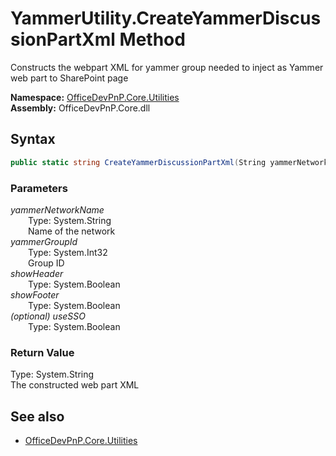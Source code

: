 # YammerUtility.CreateYammerDiscussionPartXml Method  
Constructs the webpart XML for yammer group needed to inject as Yammer web part to SharePoint page  

**Namespace:** [OfficeDevPnP.Core.Utilities](OfficeDevPnP.Core.Utilities.md)  
**Assembly:** OfficeDevPnP.Core.dll  
## Syntax
```C#
public static string CreateYammerDiscussionPartXml(String yammerNetworkName, Int32 yammerGroupId, Boolean showHeader, Boolean showFooter, Boolean useSSO)
```
### Parameters
*yammerNetworkName*  
&emsp;&emsp;Type: System.String  
&emsp;&emsp;Name of the network  
*yammerGroupId*  
&emsp;&emsp;Type: System.Int32  
&emsp;&emsp;Group ID  
*showHeader*  
&emsp;&emsp;Type: System.Boolean  
*showFooter*  
&emsp;&emsp;Type: System.Boolean  
*(optional) useSSO*  
&emsp;&emsp;Type: System.Boolean  
### Return Value
Type: System.String  
The constructed web part XML

## See also
- [OfficeDevPnP.Core.Utilities](OfficeDevPnP.Core.Utilities.md)
